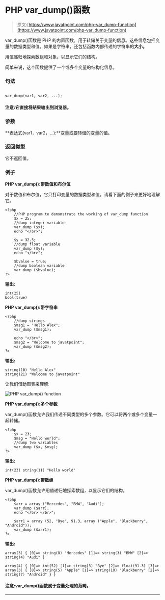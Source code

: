 # PHP var_dump()函数

> 原文:[https://www.javatpoint.com/php-var_dump-function](https://www.javatpoint.com/php-var_dump-function)

var_dump()函数是 PHP 的内置函数，用于转储关于变量的信息。这些信息包括变量的数据类型和值。如果是字符串，还包括函数内部传递的字符串的**大小。**

用值递归地探索数组和对象，以显示它们的结构。

简单来说，这个函数提供了一个或多个变量的结构化信息。

### 句法

```

var_dump(var1, var2, ...);

```

#### 注意:它直接将结果输出到浏览器。

### 参数

**表达式(var1，var2，...):**变量或要转储的变量的值。

### 返回类型

它不返回值。

### 例子

**PHP var_dump():带数值和布尔值**

对于数值和布尔值，它只打印变量的数据类型和值。请看下面的例子来更好地理解它。

```
<?php
	//PHP program to demonstrate the working of var_dump function
	$x = 25;
	//dump integer variable
	var_dump ($x);			
	echo "</br>";

	$y = 32.5;
	//dump float variable
	var_dump ($y);			
	echo "</br>";

	$bvalue = true;
	//dump boolean variable
	var_dump ($bvalue);
?>

```

**输出:**

```
int(25)
bool(true) 

```

**PHP var_dump():带字符串**

```
<?php
	//dump strings
	$msg1 = "Hello Alex";
	var_dump ($msg1);

	echo "</br>";
	$msg2 = "Welcome to javatpoint";
	var_dump ($msg2);
?>

```

**输出:**

```
string(10) "Hello Alex"
string(21) "Welcome to javatpoint"

```

让我们借助图表来理解:

![PHP var_dump() function](../Images/0598660c5e8c92231f0836c94d1c6f49.png)

**PHP var_dump():多个参数**

var_dump()函数允许我们传递不同类型的多个参数。它可以将两个或多个变量一起转储。

```
<?php
	$x = 23;
	$msg = "Hello world";
	//dump two variables
	var_dump ($x, $msg);	
?>

```

**输出:**

```
int(23) string(11) "Hello world"

```

**PHP var_dump():带数组**

var_dump()函数允许用值递归地探索数组，以显示它们的结构。

```
<?php
	$arr = array ("Mercedes", "BMW", "Audi");
	var_dump ($arr);
	echo "</br> </br>";

	$arr1 = array (52, "Bye", 91.3, array ("Apple", "Blackberry", "Android"));
	var_dump ($arr1);
?>

```

**输出:**

```
array(3) { [0]=> string(8) "Mercedes" [1]=> string(3) "BMW" [2]=> string(4) "Audi" }

array(4) { [0]=> int(52) [1]=> string(3) "Bye" [2]=> float(91.3) [3]=> array(3) { [0]=> string(5) "Apple" [1]=> string(10) "Blackberry" [2]=> string(7) "Android" } }

```

#### 注意:var_dump()函数属于变量处理的范畴。

* * *